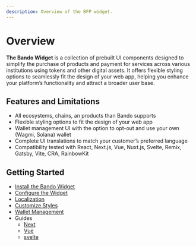 ```yaml
---
description: Overview of the BFP widget.
---
```


# Overview

**The Bando Widget** is a collection of prebuilt UI components designed to simplify the purchase of products and payment for services across various institutions using tokens and other digital assets. It offers flexible styling options to seamlessly fit the design of your web app, helping you enhance your platform’s functionality and attract a broader user base.

## Features and Limitations

* All ecosystems, chains, an products than Bando supports
* Flexible styling options to fit the design of your web app
* Wallet management UI with the option to opt-out and use your own (Wagmi, Solana) wallet
* Complete UI translations to match your customer’s preferred language
* Compatibility tested with React, Next.js, Vue, Nuxt.js, Svelte, Remix, Gatsby, Vite, CRA, RainbowKit

## Getting Started

* [Install the Bando Widget](widget/install.md)
* [Configure the Widget](widget/configuration.md)
* [Localization](widget/localization.md)
* [Customize Styles](widget/customize-styles.md)
* [Wallet Management](widget/wallet-management.md)
* Guides
  * [Next](widget/guides/next.md)
  * [Vue](widget/guides/vue.md)
  * [svelte](widget/guides/svelte.md)
